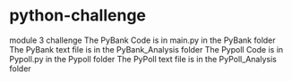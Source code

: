 # python-challenge
module 3 challenge
The PyBank Code is in main.py in the PyBank folder
The PyBank text file is in the PyBank_Analysis folder
The Pypoll Code is in Pypoll.py in the Pypoll folder
The PyPoll text file is in the PyPoll_Analysis folder
